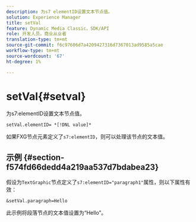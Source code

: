 ```yaml
---
description: 为s7 elementID设置文本节点值。
solution: Experience Manager
title: setVal
feature: Dynamic Media Classic，SDK/API
role: 开发人员，商业从业者
translation-type: tm+mt
source-git-commit: f6c97606d7a4209427316d7367013ad9585a5cae
workflow-type: tm+mt
source-wordcount: '67'
ht-degree: 1%

---
```



# setVal{#setval}

为s7:elementID设置文本节点值。

`setVal.elementID= *[!DNL value]*`

如果FXG节点元素定义了`s7:elementID`，则可以处理该节点的文本值。

## 示例 {#section-f574fd66dedd4a219aa537d7bdabea23}

假设为`TextGraphic`节点定义了`s7:elementID="paragraph1"`属性，则以下属性有效：

`&setVal.paragraph=Hello`

此示例将段落节点的文本值设置为“Hello”。
